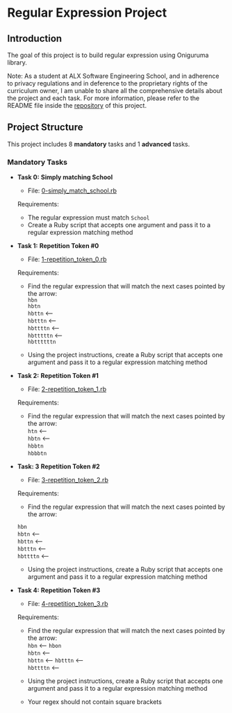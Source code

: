 # Regular Expression Project

## Introduction

The goal of this project is to build regular expression using Oniguruma library.  

Note: As a student at ALX Software Engineering School, and in adherence to privacy regulations and in deference to the proprietary rights of the curriculum owner, I am unable to share all the comprehensive details about the project and each task.
For more information, please refer to the README file inside the [repository](https://github.com/malhaouit/alx-system_engineering-devops/blob/master/README.md) of this project.  

## Project Structure

This project includes 8 **mandatory** tasks and 1 **advanced** tasks.  

### Mandatory Tasks

- **Task 0:** __Simply matching School__  
	+ File: [0-simply_match_school.rb](https://github.com/malhaouit/alx-system_engineering-devops/blob/master/0x06-regular_expressions/0-simply_match_school.rb)  

	Requirements:  
	+ The regular expression must match `School`  
	+ Create a Ruby script that accepts one argument and pass it to a regular expression matching method  

- **Task 1:** __Repetition Token #0__  
	+ File: [1-repetition_token_0.rb](https://github.com/malhaouit/alx-system_engineering-devops/blob/master/0x06-regular_expressions/1-repetition_token_0.rb)  

	Requirements:  
	+ Find the regular expression that will match the next cases pointed by the arrow:  
				`hbn`  
				`hbtn`  
				`hbttn`  <--  
				`hbtttn`  <--  
				`hbttttn`  <--  
				`hbtttttn`  <--  
				`hbttttttn`  

	+ Using the project instructions, create a Ruby script that accepts one argument and pass it to a regular expression matching method  

- **Task 2:** __Repetition Token #1__  
	+ File: [2-repetition_token_1.rb](https://github.com/malhaouit/alx-system_engineering-devops/blob/master/0x06-regular_expressions/2-repetition_token_1.rb)  

	Requirements:  
	+ Find the regular expression that will match the next cases pointed by the arrow:  
	`htn`  <--  
	`hbtn`  <--  
	`hbbtn`  
	`hbbbtn`   

- **Task: 3**  __Repetition Token #2__
	+ File: [3-repetition_token_2.rb](https://github.com/malhaouit/alx-system_engineering-devops/blob/master/0x06-regular_expressions/3-repetition_token_2.rb)  

	Requirements:  
	+ Find the regular expression that will match the next cases pointed by the arrow:  

	`hbn`  
	`hbtn`  <--  
	`hbttn`  <--  
	`hbtttn`  <--  
	`hbttttn`  <--  

	+ Using the project instructions, create a Ruby script that accepts one argument and pass it to a regular expression matching method  

- **Task 4:** __Repetition Token #3__
	+ File: [4-repetition_token_3.rb](https://github.com/malhaouit/alx-system_engineering-devops/blob/master/0x06-regular_expressions/4-repetition_token_3.rb)  

	Requirements:  
	+ Find the regular expression that will match the next cases pointed by the arrow:  
	`hbn`  <--
	`hbon`  
	`hbtn`  <--  
	`hbttn`  <--
	`hbtttn`  <--  
	`hbttttn`  <--  

	+ Using the project instructions, create a Ruby script that accepts one argument and pass it to a regular expression matching method  

	+ Your regex should not contain square brackets
